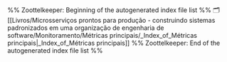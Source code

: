 %% Zoottelkeeper: Beginning of the autogenerated index file list  %%
🗂️ [[Livros/Microsserviços prontos para produção - construindo sistemas padronizados em uma organização de engenharia de software/Monitoramento/Métricas principais/_Index_of_Métricas principais|_Index_of_Métricas principais]]
%% Zoottelkeeper: End of the autogenerated index file list  %%
